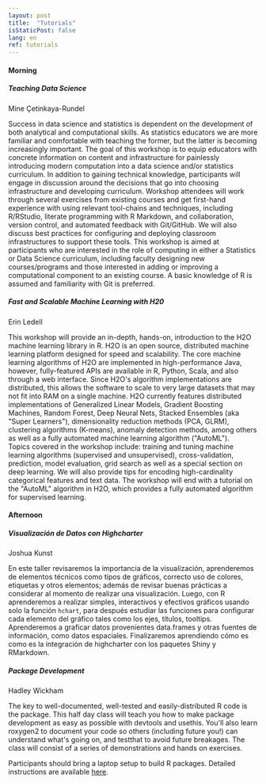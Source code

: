 ```yaml
---
layout: post
title:  "Tutorials"
isStaticPost: false
lang: en
ref: tutorials
---
```


#### Morning

##### Teaching Data Science
Mine Çetinkaya-Rundel

Success in data science and statistics is dependent on the development of both analytical and computational skills. As statistics educators we are more familiar and comfortable with teaching the former, but the latter is becoming increasingly important. The goal of this workshop is to equip educators with concrete information on content and infrastructure for painlessly introducing modern computation into a data science and/or statistics curriculum. In addition to gaining technical knowledge, participants will engage in discussion around the decisions that go into choosing infrastructure and developing curriculum. Workshop attendees will work through several exercises from existing courses and get first-hand experience with using relevant tool-chains and techniques, including R/RStudio, literate programming with R Markdown, and collaboration, version control, and automated feedback with Git/GitHub. We will also discuss best practices for configuring and deploying classroom infrastructures to support these tools. This workshop is aimed at participants who are interested in the role of computing in either a Statistics or Data Science curriculum, including
faculty designing new courses/programs and those interested in adding or improving a computational component to an existing course. A basic knowledge of R is assumed and familiarity with Git is preferred.



##### Fast and Scalable Machine Learning with H20
Erin Ledell

This workshop will provide an in-depth, hands-on, introduction to the H2O machine learning library in R.  H2O is an open source, distributed machine learning platform designed for speed and scalability.  The core machine learning algorithms of H2O are implemented in high-performance Java, however, fully-featured APIs are available in R, Python, Scala, and also through a web interface. Since H2O's algorithm implementations are distributed, this allows the software to scale to very large datasets that may not fit into RAM on a single machine. H2O currently features distributed implementations of Generalized Linear Models, Gradient Boosting Machines, Random Forest, Deep Neural Nets, Stacked Ensembles (aka "Super Learners"), dimensionality reduction methods (PCA, GLRM), clustering algorithms (K-means), anomaly detection methods, among others as well as a fully automated machine learning algorithm ("AutoML").   
Topics covered in the workshop include: training and tuning machine learning algorithms (supervised and unsupervised), cross-validation, prediction, model evaluation, grid search as well as a special section on deep learning.  We will also provide tips for encoding high-cardinality categorical features and text data.  The workshop will end with a tutorial on the "AutoML" algorithm in H2O, which provides a fully automated algorithm for supervised learning. 



#### Afternoon

##### Visualización de Datos con Highcharter
Joshua Kunst

En este taller revisaremos la importancia de la visualización, aprenderemos de elementos técnicos como tipos de gráficos, correcto uso de colores, etiquetas y otros elementos; además de revisar buenas prácticas a considerar al momento de realizar una visualización. Luego, con R aprenderemos a realizar simples, interactivos y efectivos gráficos usando solo la función `hchart`, para después estudiar las funciones para configurar cada elemento del gráfico tales como los ejes, títulos, tooltips. Aprenderemos a graficar datos provenientes data.frames y otras fuentes de información, como datos espaciales. Finalizaremos aprendiendo cómo es como es la integración de highcharter con los paquetes Shiny y RMarkdown.


##### Package Development
Hadley Wickham

The key to well-documented, well-tested and easily-distributed R code is the package. This half day class will teach you how to make package development as easy as possible with devtools and usethis. You'll also learn roxygen2 to document your code so others (including future you!) can understand what's going on, and testthat to avoid future breakages. The class will consist of a series of demonstrations and hands on exercises. 

Participants should bring a laptop setup to build R packages. Detailed instructions are available [here](https://r-pkgs.org/intro.html#intro-prep).
